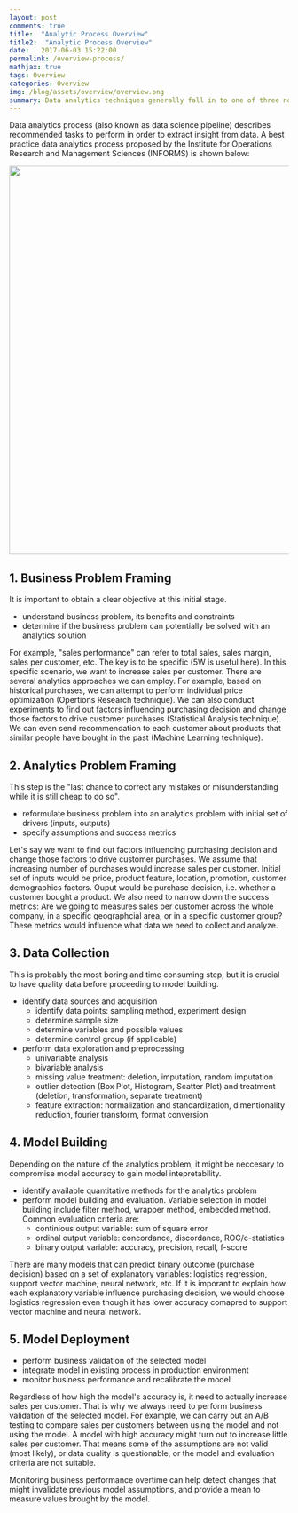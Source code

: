 ```yaml
---
layout: post
comments: true
title:  "Analytic Process Overview"
title2:  "Analytic Process Overview"
date:   2017-06-03 15:22:00
permalink: /overview-process/
mathjax: true
tags: Overview
categories: Overview
img: /blog/assets/overview/overview.png
summary: Data analytics techniques generally fall in to one of three non mutually exclusive fields...
---
```


Data analytics process (also known as data science pipeline) describes recommended tasks to perform in order to extract insight from data. A best practice data analytics process proposed by the Institute for Operations Research and Management Sciences (INFORMS) is shown below:

<div class="imgcap">
<div >
    <img src="/blog/assets/overview/Analytics-Process.png" width = "700">
</div>
</div>

## 1. Business Problem Framing
It is important to obtain a clear objective at this initial stage.
* understand business problem, its benefits and constraints
* determine if the business problem can potentially be solved with an analytics solution

For example, "sales performance" can refer to total sales, sales margin, sales per customer, etc. The key is to be specific (5W is useful here). In this specific scenario, we want to increase sales per customer. There are several analytics approaches we can employ. For example, based on historical purchases, we can attempt to perform individual price optimization (Opertions Research technique). We can also conduct experiments to find out factors influencing purchasing decision and change those factors to drive customer purchases (Statistical Analysis technique). We can even send recommendation to each customer about products that similar people have bought in the past (Machine Learning technique).

## 2. Analytics Problem Framing
This step is the "last chance to correct any mistakes or misunderstanding while it is still cheap to do so".
* reformulate business problem into an analytics problem with initial set of drivers (inputs, outputs)
* specify assumptions and success metrics

Let's say we want to find out factors influencing purchasing decision and change those factors to drive customer purchases. We assume that increasing number of purchases would increase sales per customer. Initial set of inputs would be price, product feature, location, promotion, customer demographics factors. Ouput would be purchase decision, i.e. whether a customer bought a product. We also need to narrow down the success metrics: Are we going to measures sales per customer across the whole company, in a specific geographcial area, or in a specific customer group? These metrics would influence what data we need to collect and analyze.


## 3. Data Collection
This is probably the most boring and time consuming step, but it is crucial to have quality data before proceeding to model building.
* identify data sources and acquisition
  * identify data points: sampling method, experiment design
  * determine sample size
  * determine variables and possible values
  * determine control group (if applicable)
* perform data exploration and preprocessing
  * univariabte analysis
  * bivariable analysis
  * missing value treatment: deletion, imputation, random imputation
  * outlier detection (Box Plot, Histogram, Scatter Plot) and treatment (deletion, transformation, separate treatment)
  * feature extraction: normalization and standardization, dimentionality reduction, fourier transform, format conversion
  
## 4. Model Building
Depending on the nature of the analytics problem, it might be neccesary to compromise model accuracy to gain model intepretability.
* identify available quantitative methods for the analytics problem
* perform model building and evaluation. Variable selection in model building include filter method, wrapper method, embedded method. Common evaluation criteria are:
  * continious output variable: sum of square error
  * ordinal output variable: concordance, discordance, ROC/c-statistics
  * binary output variable: accuracy, precision, recall, f-score

There are many models that can predict binary outcome (purchase decision) based on a set of explanatory variables: logistics regression, support vector machine, neural network, etc. If it is imporant to explain how each explanatory variable influence purchasing decision, we would choose logistics regression even though it has lower accuracy comapred to support vector machine and neural network.

## 5. Model Deployment
* perform business validation of the selected model
* integrate model in existing process in production environment
* monitor business performance and recalibrate the model

Regardless of how high the model's accuracy is, it need to actually increase sales per customer. That is why we always need to perform business validation of the selected model. For example, we can carry out an A/B testing to compare sales per customers between using the model and not using the model. A model with high accuracy might turn out to increase little sales per customer. That means some of the assumptions are not valid (most likely), or data quality is questionable, or the model and evaluation criteria are not suitable. 

Monitoring business performance overtime can help detect changes that might invalidate previous model assumptions, and provide a mean to measure values brought by the model.
